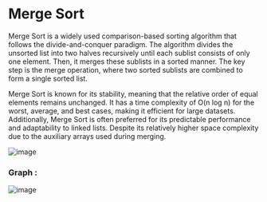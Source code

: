 # Merge Sort

Merge Sort is a widely used comparison-based sorting algorithm that follows the divide-and-conquer paradigm. The algorithm divides the unsorted list into two halves recursively until each sublist consists of only one element. Then, it merges these sublists in a sorted manner. The key step is the merge operation, where two sorted sublists are combined to form a single sorted list.

Merge Sort is known for its stability, meaning that the relative order of equal elements remains unchanged. It has a time complexity of O(n log n) for the worst, average, and best cases, making it efficient for large datasets. Additionally, Merge Sort is often preferred for its predictable performance and adaptability to linked lists. Despite its relatively higher space complexity due to the auxiliary arrays used during merging.

![image](https://github.com/user-attachments/assets/65a14de9-620a-4eca-81dc-65678650fff0)

### Graph : <br>

![image](https://github.com/user-attachments/assets/0c8a3830-a82d-44af-ac3f-19122947308f)


